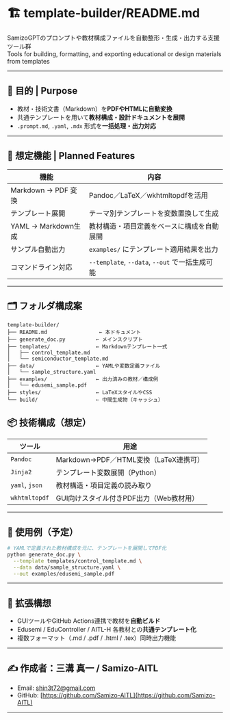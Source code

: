 # 🏗 template-builder/README.md

SamizoGPTのプロンプトや教材構成ファイルを自動整形・生成・出力する支援ツール群  
Tools for building, formatting, and exporting educational or design materials from templates

---

## 🎯 目的 | Purpose

- 教材・技術文書（Markdown）を**PDFやHTMLに自動変換**
- 共通テンプレートを用いて**教材構成・設計ドキュメントを展開**
- `.prompt.md`, `.yaml`, `.mdx` 形式を**一括処理・出力対応**

---

## 🔧 想定機能 | Planned Features

| 機能 | 内容 |
|------|------|
| Markdown → PDF 変換 | Pandoc／LaTeX／wkhtmltopdfを活用 |
| テンプレート展開 | テーマ別テンプレートを変数置換して生成 |
| YAML → Markdown生成 | 教材構造・項目定義をベースに構成を自動展開 |
| サンプル自動出力 | `examples/` にテンプレート適用結果を出力 |
| コマンドライン対応 | `--template`, `--data`, `--out` で一括生成可能 |

---

## 🗂 フォルダ構成案

```plaintext
template-builder/
├── README.md                 ← 本ドキュメント
├── generate_doc.py          ← メインスクリプト
├── templates/               ← Markdownテンプレート一式
│   ├── control_template.md
│   └── semiconductor_template.md
├── data/                    ← YAMLや変数定義ファイル
│   └── sample_structure.yaml
├── examples/                ← 出力済みの教材／構成例
│   └── edusemi_sample.pdf
├── styles/                  ← LaTeXスタイルやCSS
└── build/                   ← 中間生成物（キャッシュ）
```

## 📦 技術構成（想定）

| ツール | 用途 |
|--------|------|
| `Pandoc` | Markdown→PDF／HTML変換（LaTeX連携可） |
| `Jinja2` | テンプレート変数展開（Python） |
| `yaml`, `json` | 教材構造・項目定義の読み取り |
| `wkhtmltopdf` | GUI向けスタイル付きPDF出力（Web教材用） |

---

## 📘 使用例（予定）

```bash
# YAMLで定義された教材構成を元に、テンプレートを展開してPDF化
python generate_doc.py \
  --template templates/control_template.md \
  --data data/sample_structure.yaml \
  --out examples/edusemi_sample.pdf
```

---

## 🚀 拡張構想

- GUIツールやGitHub Actions連携で教材を**自動ビルド**  
- Edusemi / EduController / AITL-H 各教材との**共通テンプレート化**  
- 複数フォーマット（.md / .pdf / .html / .tex）同時出力機能

---

## ✍ 作成者：三溝 真一 / Samizo-AITL

- Email: [shin3t72@gmail.com](mailto:shin3t72@gmail.com)  
- GitHub: [https://github.com/Samizo-AITL](https://github.com/Samizo-AITL)

---


